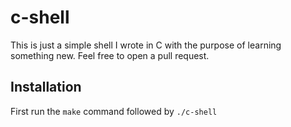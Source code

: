 # c-shell

This is just a simple shell I wrote in C with the purpose of learning something new. Feel free to open a pull request.

## Installation

First run the `make` command followed by `./c-shell`
